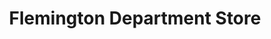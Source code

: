 ---
title: "Flemington Department Store"
url: /flemington/flemington-department-store/
shop: Warenhaus
---